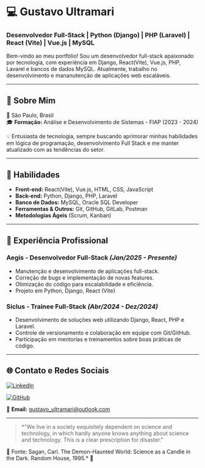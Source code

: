 # 💻 Gustavo Ultramari
### Desenvolvedor Full-Stack | Python (Django) | PHP (Laravel) | React (Vite) | Vue.js | MySQL


Bem-vindo ao meu portfólio! Sou um desenvolvedor full-stack apaixonado por tecnologia, com experiência em Django, React(Vite), Vue.js, PHP, Lavarel e bancos de dados MySQL. Atualmente, trabalho no desenvolvimento e mananutenção de aplicações web escaláveis.

---

## 🚀 Sobre Mim
📍 São Paulo, Brasil  
🎓 **Formação:** Análise e Desenvolvimento de Sistemas - FIAP (2023 - 2024)  

💡 Entusiasta de tecnologia, sempre buscando aprimorar minhas habilidades em lógica de programação, desenvolvimento Full Stack e me manter atualizado com as tendências do setor.
 
---

## 🔧 Habilidades
- **Front-end:** React(Vite), Vue.js, HTML, CSS, JavaScript
- **Back-end:** Python, Django, PHP, Laravel
- **Banco de Dados:** MySQL, Oracle SQL Developer
- **Ferramentas & Outros:** Git, GitHub, GitLab, Postman
- **Metodologias Ágeis** (Scrum, Kanban)

---

## 📌 Experiência Profissional
### Aegis - Desenvolvedor Full-Stack *(Jan/2025 - Presente)*
- Manutenção e desenvolvimento de aplicações full-stack.
- Correção de bugs e implementação de novas features.
- Otimização do código para escalabilidade e eficiência.
- Projeto em Python, Django, React (Vite)

### Siclus - Trainee Full-Stack *(Abr/2024 - Dez/2024)*
- Desenvolvimento de soluções web utilizando Django, React, PHP e Laravel.
- Controle de versionamento e colaboração em equipe com Git/GitHub.
- Participação em mentorias e treinamentos sobre boas práticas de código.

---

## 🌐 Contato e Redes Sociais
[![LinkedIn](https://img.shields.io/badge/-LinkedIn-0077B5?style=flat&logo=LinkedIn&logoColor=white)](https://www.linkedin.com/in/gustavo-ultramari)

[![GitHub](https://img.shields.io/badge/-GitHub-181717?style=flat&logo=GitHub&logoColor=white)](https://github.com/gustavo-ultramari)

📧 **Email:** gustavo_ultramari@outlook.com

---

> *"We live in a society exquisitely dependent on science and technology, in which hardly anyone knows anything about science and technology. This is a clear prescription for disaster."

📖 Fonte: Sagan, Carl. The Demon-Haunted World: Science as a Candle in the Dark. Random House, 1995.* 🚀

